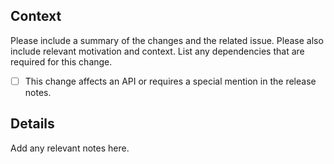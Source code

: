 ## Context

Please include a summary of the changes and the related issue. Please also include relevant motivation and context. List any dependencies that are required for this change.

- [ ] This change affects an API or requires a special mention in the release notes.

## Details
Add any relevant notes here.
